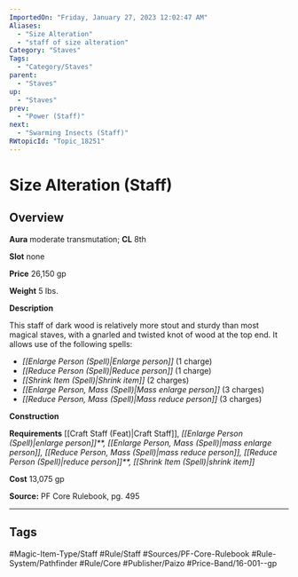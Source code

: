 ```yaml
---
ImportedOn: "Friday, January 27, 2023 12:02:47 AM"
Aliases:
  - "Size Alteration"
  - "staff of size alteration"
Category: "Staves"
Tags:
  - "Category/Staves"
parent:
  - "Staves"
up:
  - "Staves"
prev:
  - "Power (Staff)"
next:
  - "Swarming Insects (Staff)"
RWtopicId: "Topic_18251"
---
```

# Size Alteration (Staff)
## Overview
**Aura** moderate transmutation; **CL** 8th

**Slot** none

**Price** 26,150 gp

**Weight** 5 lbs.

**Description**

This staff of dark wood is relatively more stout and sturdy than most magical staves, with a gnarled and twisted knot of wood at the top end. It allows use of the following spells:

- *[[Enlarge Person (Spell)|Enlarge person]]* (1 charge)
- *[[Reduce Person (Spell)|Reduce person]]* (1 charge)
- *[[Shrink Item (Spell)|Shrink item]]* (2 charges)
- *[[Enlarge Person, Mass (Spell)|Mass enlarge person]]* (3 charges)
- *[[Reduce Person, Mass (Spell)|Mass reduce person]]* (3 charges)

**Construction**

**Requirements** [[Craft Staff (Feat)|Craft Staff]], *[[Enlarge Person (Spell)|enlarge person]]**, [[Enlarge Person, Mass (Spell)|mass enlarge person]], [[Reduce Person, Mass (Spell)|mass reduce person]],* *[[Reduce Person (Spell)|reduce person]]**,* *[[Shrink Item (Spell)|shrink item]]*

**Cost** 13,075 gp

**Source:** PF Core Rulebook, pg. 495


---
## Tags
#Magic-Item-Type/Staff #Rule/Staff #Sources/PF-Core-Rulebook #Rule-System/Pathfinder #Rule/Core #Publisher/Paizo #Price-Band/16-001--gp

